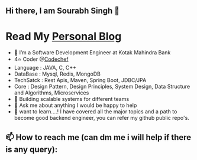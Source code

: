 ## Hi there, I am Sourabh Singh 👋
# Read My [Personal Blog](https://sourabhsingh282.vercel.app/)
- 🔭 I’m a Software Development Engineer at Kotak Mahindra Bank
- 4⭐ Coder @[Codechef](https://www.codechef.com/users/sourabhsingh28)
- Language : JAVA, C, C++
- DataBase : Mysql, Redis, MongoDB
- TechSatck : Rest Apis, Maven, Spring Boot, JDBC/JPA
- Core : Design Pattern, Design Principles, System Design, Data Structure and Algorithms, Microservices
- 🌱 Building scalable systems for different teams 
- 💬 Ask me about anything I would be happy to help
- 👯 want to learn....! I have covered all the major topics and a path to become good backend engineer, you can refer my github public repo's.
## 📫 How to reach me (can dm me i will help if there is any query):
